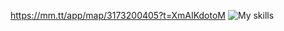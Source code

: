 https://mm.tt/app/map/3173200405?t=XmAIKdotoM
![My skills](https://github.com/lubovfn/myinfo/assets/45237898/29fccf05-a259-4e28-9f0d-a0eddb7be12a)
